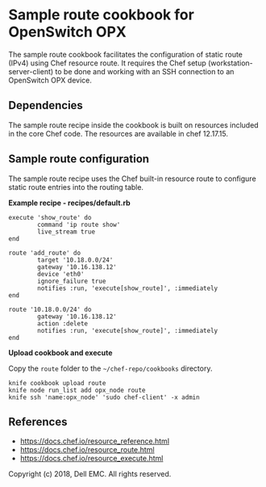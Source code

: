 # Sample route cookbook for OpenSwitch OPX

The sample route cookbook facilitates the configuration of static route (IPv4) using Chef resource route. It requires the Chef setup (workstation-server-client) to be done and working with an SSH connection to an OpenSwitch OPX device. 

## Dependencies

The sample route recipe inside the cookbook is built on resources included in the core Chef code. The resources are available in chef 12.17.15.

## Sample route configuration

The sample route recipe uses the Chef built-in resource route to configure static route entries into the routing table.

**Example recipe - recipes/default.rb**

	execute 'show_route' do
        	command 'ip route show'
        	live_stream true
	end

	route 'add_route' do
        	target '10.18.0.0/24'
        	gateway '10.16.138.12'
        	device 'eth0'
        	ignore_failure true
        	notifies :run, 'execute[show_route]', :immediately
	end

	route '10.18.0.0/24' do
        	gateway '10.16.138.12'
        	action :delete
        	notifies :run, 'execute[show_route]', :immediately
	end

**Upload cookbook and execute**

Copy the ``route`` folder to the ``~/chef-repo/cookbooks`` directory.

	knife cookbook upload route
	knife node run_list add opx_node route
	knife ssh 'name:opx_node' 'sudo chef-client' -x admin

## References

- https://docs.chef.io/resource_reference.html
- https://docs.chef.io/resource_route.html
- https://docs.chef.io/resource_execute.html


Copyright (c) 2018, Dell EMC. All rights reserved.
